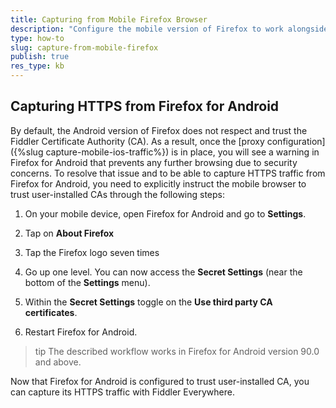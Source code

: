 ```yaml
---
title: Capturing from Mobile Firefox Browser
description: "Configure the mobile version of Firefox to work alongside the Fiddler Everywhere proxy and CA."
type: how-to
slug: capture-from-mobile-firefox
publish: true
res_type: kb
---
```


## Capturing HTTPS from Firefox for Android

By default, the Android version of Firefox does not respect and trust the Fiddler Certificate Authority (CA). As a result, once the [proxy configuration]({%slug capture-mobile-ios-traffic%}) is in place, you will see a warning in Firefox for Android that prevents any further browsing due to security concerns. To resolve that issue and to be able to capture HTTPS traffic from Firefox for Android, you need to explicitly instruct the mobile browser to trust user-installed CAs through the following steps:

1. On your mobile device, open Firefox for Android and go to **Settings**.

1. Tap on **About Firefox**

1. Tap the Firefox logo seven times

1. Go up one level. You can now access the **Secret Settings** (near the bottom of the **Settings** menu).

1. Within the **Secret Settings** toggle on the **Use third party CA certificates**.

1. Restart Firefox for Android.

>tip The described workflow works in Firefox for Android version 90.0 and above.

Now that Firefox for Android is configured to trust user-installed CA, you can capture its HTTPS traffic with Fiddler Everywhere.
